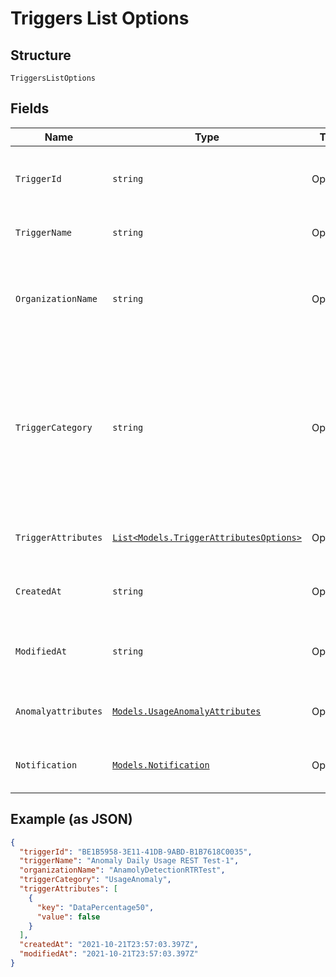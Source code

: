 
# Triggers List Options

## Structure

`TriggersListOptions`

## Fields

| Name | Type | Tags | Description |
|  --- | --- | --- | --- |
| `TriggerId` | `string` | Optional | The system assigned name of the trigger being updated. |
| `TriggerName` | `string` | Optional | The user defined name of the trigger. |
| `OrganizationName` | `string` | Optional | The user assigned name of the organization associated with the trigger. |
| `TriggerCategory` | `string` | Optional | This is the value to use in the request body to detect anomalous behaivior. The values in this table will only be relevant when this parameter is set to this value. |
| `TriggerAttributes` | [`List<Models.TriggerAttributesOptions>`](../../doc/models/trigger-attributes-options.md) | Optional | Additional details and keys for the trigger. |
| `CreatedAt` | `string` | Optional | Timestamp for whe the trigger was created. |
| `ModifiedAt` | `string` | Optional | Timestamp for the most recent time the trigger was modified. |
| `Anomalyattributes` | [`Models.UsageAnomalyAttributes`](../../doc/models/usage-anomaly-attributes.md) | Optional | The details of the UsageAnomaly trigger. |
| `Notification` | [`Models.Notification`](../../doc/models/notification.md) | Optional | The notification details of the trigger. |

## Example (as JSON)

```json
{
  "triggerId": "BE1B5958-3E11-41DB-9ABD-B1B7618C0035",
  "triggerName": "Anomaly Daily Usage REST Test-1",
  "organizationName": "AnamolyDetectionRTRTest",
  "triggerCategory": "UsageAnomaly",
  "triggerAttributes": [
    {
      "key": "DataPercentage50",
      "value": false
    }
  ],
  "createdAt": "2021-10-21T23:57:03.397Z",
  "modifiedAt": "2021-10-21T23:57:03.397Z"
}
```


